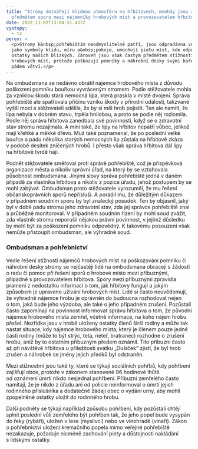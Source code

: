 ```yaml
---
title: "Stromy dotvářejí klidnou atmosféru na hřbitovech, mnohdy jsou ale
  předmětem sporu mezi nájemníky hrobových míst a provozovatelem hřbitova "
date: 2022-11-02T13:04:51.437Z
vystupy:
  - tz
perex: >
  <p>Stromy k&nbsp;pohřebištím neodmyslitelně patří, jsou odpradávna vnímány
  jako symboly klidu, míru a&nbsp;pokoje, umocňují pietu míst, kde odpočívají
  ostatky našich blízkých. Zároveň jsou však častým předmětem stížností nájemců
  hrobových míst, protože poškozují pomníky a náhrobní desky svými kořeny či
  pádem větví.</p>
---
```

<p>Na ombudsmana se nedávno obrátil nájemce hrobového místa z&nbsp;důvodu poškození pomníku bouřkou vyvráceným stromem. Podle stěžovatele mohla za&nbsp;vzniklou škodu stará nemocná lípa, která praskla v&nbsp;místě dvojení. Správa pohřebiště ale spatřovala příčinu vzniku škody v&nbsp;přírodní události, takzvané vyšší moci a stěžovateli sdělila, že by si měl hrob pojistit. Ten ale namítl, že lípa nebyla v&nbsp;dobrém stavu, trpěla hnilobou, a proto se podle něj rozlomila. Podle něj správa hřbitova zanedbala své povinnosti, když se o zdravotní stav stromu nezajímala. A míní také, že lípy na hřbitov nepatří vůbec, jelikož mají křehké a měkké dřevo. Muž také poznamenal, že&nbsp;po&nbsp;poslední velké bouřce a pádu několika starých nemocných lip zůstala na&nbsp;hřbitově zkáza v&nbsp;podobě desítek zničených hrobů. I přesto však správa hřbitova dál lípy na&nbsp;hřbitově tvrdě hájí.</p>

<p>Podnět stěžovatele směřoval proti správě pohřebiště, což je příspěvková organizace města a&nbsp;nikoliv správní úřad, na&nbsp;který by se vztahovala působnost ombudsmana. Jinými slovy správa pohřebiště jedná v&nbsp;daném případě za&nbsp;vlastníka hřbitova a&nbsp;nikoliv z&nbsp;pozice úřadu, jehož postupem by se mohl zabývat. Ombudsman proto stěžovatele vyrozuměl, že mu řešení občanskoprávních sporů nepřísluší. A poradil mu, že&nbsp;důležitým důkazem v&nbsp;případném soudním sporu by byl znalecký posudek. Ten by objasnil, jaký byl v&nbsp;době pádu stromu jeho zdravotní stav, zda jej správce pohřebiště znal a průběžně monitoroval. V&nbsp;případném soudním řízení by mohl soud zvážit, zda vlastník stromu neporušil nějakou právní povinnost, v&nbsp;jejímž důsledku by mohl být za&nbsp;poškození pomníku odpovědný. K&nbsp;takovému posouzení však nemůže přistoupit ombudsman, ale výhradně soud.</p>

<h3><strong>Ombudsman a pohřebnictví</strong></h3>

<p>Vedle řešení stížností nájemců hrobových míst na&nbsp;poškozování pomníku či náhrobní desky stromy se nejčastěji lidé na&nbsp;ombudsmana obracejí s&nbsp;žádostí o&nbsp;radu či pomoc při&nbsp;řešení sporů o&nbsp;hrobové místo mezi příbuznými, případně s provozovatelem hřbitova. Spory mezi příbuznými zpravidla pramení z&nbsp;nedostatku informací o&nbsp;tom, jak hřbitovy fungují a&nbsp;jakým způsobem je upraveno užívání hrobových míst. Lidé si často neuvědomují, že&nbsp;výhradně nájemce hrobu je oprávněn do&nbsp;budoucna rozhodovat nejen o&nbsp;tom, jaká bude jeho výzdoba, ale také o&nbsp;jeho případném zrušení. Pozůstalí často zapomínají na&nbsp;povinnost informovat správu hřbitova o&nbsp;tom, že&nbsp;původní nájemce hrobového místa zemřel, včetně informace, na&nbsp;koho nájem hrobu přešel. Nezřídka jsou v&nbsp;hrobě uloženy ostatky členů širší rodiny a&nbsp;může tak nastat situace, kdy nájemce hrobového místa, který je členem pouze jedné části rodiny (může to být strýc, teta, neteř, bratranec) rozhodne o&nbsp;zrušení hrobu, aniž by to ostatním příbuzným předem oznámil. Tito příbuzní často až při&nbsp;návštěvě hřbitova u&nbsp;příležitosti svátku &bdquo;Dušiček&ldquo; zjistí, že&nbsp;byl hrob zrušen a&nbsp;náhrobek se jmény jejich předků byl odstraněn.</p>

<p>Mezi stížnostmi jsou také ty, které se týkají sociálních pohřbů, kdy pohřbení zajišťují obce, protože v&nbsp;zákonem stanovené 96 hodinové lhůtě od&nbsp;oznámení úmrtí nikdo nesjednal pohřbení. Příbuzní zemřelého často namítají, že je nikdo z&nbsp;úřadu ani od&nbsp;policie neinformoval o&nbsp;úmrtí jejich rodinného příslušníka a&nbsp;dodatečně žádají obec o&nbsp;vydání urny, aby mohli zpopelněné ostatky uložit do&nbsp;rodinného hrobu.</p>

<p>Další podněty se týkají například způsobu pohřbení, kdy pozůstalí chtějí splnit poslední vůli zemřelého být pohřben tak, že jeho popel bude vysypán do&nbsp;řeky (rybáři), uložen v&nbsp;lese (myslivci) nebo ve&nbsp;vinohradě (vinaři). Zákon o&nbsp;pohřebnictví uložení kremačního popela mimo veřejné pohřebiště nezakazuje, požaduje nicméně zachování piety a&nbsp;důstojnosti nakládání s&nbsp;lidskými ostatky.</p>
